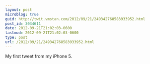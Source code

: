 ```yaml
---
layout: post
microblog: true
guid: http://twit.vmstan.com/2012/09/21/249342768583933952.html
post_id: 3034611
date: 2012-09-21T21:02:03-0600
lastmod: 2012-09-21T21:02:03-0600
type: post
url: /2012/09/21/249342768583933952.html
---
```

My first tweet from my iPhone 5.

